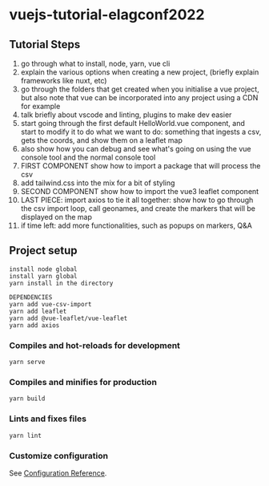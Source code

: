 # vuejs-tutorial-elagconf2022

## Tutorial Steps
1. go through what to install, node, yarn, vue cli
2. explain the various options when creating a new project, (briefly explain frameworks like nuxt, etc)
3. go through the folders that get created when you initialise a vue project, but also note that vue can be incorporated into any project using a CDN for example
4. talk briefly about vscode and linting, plugins to make dev easier
5. start going through the first default HelloWorld.vue component, and start to modify it to do what we want to do: something that ingests a csv, gets the coords, and show them on a leaflet map
6. also show how you can debug and see what's going on using the vue console tool and the normal console tool
7. FIRST COMPONENT show how to import a package that will process the csv
8. add tailwind.css into the mix for a bit of styling
9. SECOND COMPONENT show how to import the vue3 leaflet component
10. LAST PIECE: import axios to tie it all together: show how to go through the csv import loop, call geonames, and create the markers that will be displayed on the map
11. if time left: add more functionalities, such as popups on markers, Q&A
    
   


## Project setup
```
install node global
install yarn global
yarn install in the directory

DEPENDENCIES
yarn add vue-csv-import
yarn add leaflet
yarn add @vue-leaflet/vue-leaflet
yarn add axios
```

### Compiles and hot-reloads for development
```
yarn serve
```

### Compiles and minifies for production
```
yarn build
```

### Lints and fixes files
```
yarn lint
```

### Customize configuration
See [Configuration Reference](https://cli.vuejs.org/config/).

